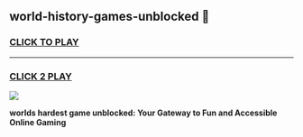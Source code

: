 
## world-history-games-unblocked 👋
<h3>
<a href="https://premium.freeplayer.one?title=world-history-games-unblocked&ref=14F">CLICK TO PLAY</a></h3>
<hr>

<h3>
<a href="https://premium.freeplayer.one?title=world-history-games-unblocked&ref=14F">CLICK 2 PLAY</a>
  
</h3>

<a href="https://premium.freeplayer.one?title=world-history-games-unblocked&ref=12F/"><img src="https://clearcache.store/games.png"></a>


**worlds hardest game unblocked: Your Gateway to Fun and Accessible Online Gaming**
